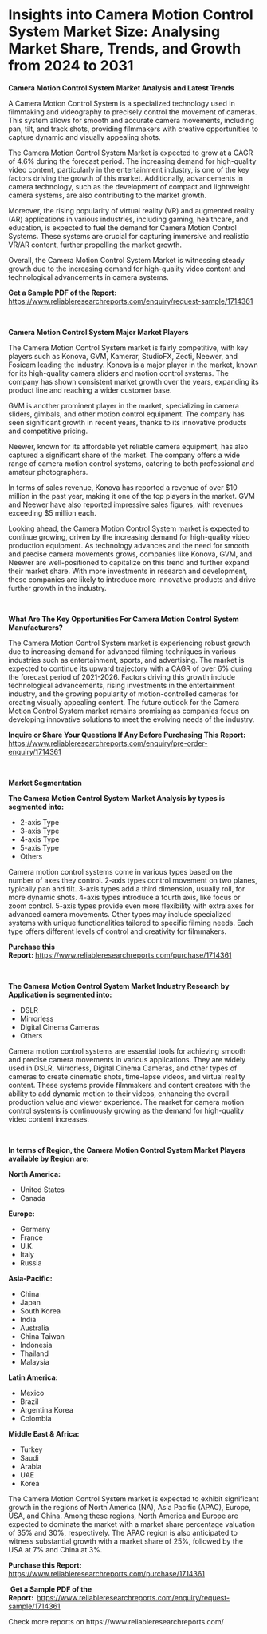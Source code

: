 <p><h1>Insights into Camera Motion Control System Market Size: Analysing Market Share, Trends, and Growth from 2024 to 2031</h1></p><p><strong>Camera Motion Control System Market Analysis and Latest Trends</strong></p>
<p><p>A Camera Motion Control System is a specialized technology used in filmmaking and videography to precisely control the movement of cameras. This system allows for smooth and accurate camera movements, including pan, tilt, and track shots, providing filmmakers with creative opportunities to capture dynamic and visually appealing shots.</p><p>The Camera Motion Control System Market is expected to grow at a CAGR of 4.6% during the forecast period. The increasing demand for high-quality video content, particularly in the entertainment industry, is one of the key factors driving the growth of this market. Additionally, advancements in camera technology, such as the development of compact and lightweight camera systems, are also contributing to the market growth.</p><p>Moreover, the rising popularity of virtual reality (VR) and augmented reality (AR) applications in various industries, including gaming, healthcare, and education, is expected to fuel the demand for Camera Motion Control Systems. These systems are crucial for capturing immersive and realistic VR/AR content, further propelling the market growth.</p><p>Overall, the Camera Motion Control System Market is witnessing steady growth due to the increasing demand for high-quality video content and technological advancements in camera systems.</p></p>
<p><strong>Get a Sample PDF of the Report:&nbsp;</strong> <a href="https://www.reliableresearchreports.com/enquiry/request-sample/1714361">https://www.reliableresearchreports.com/enquiry/request-sample/1714361</a></p>
<p>&nbsp;</p>
<p><strong>Camera Motion Control System Major Market Players</strong></p>
<p><p>The Camera Motion Control System market is fairly competitive, with key players such as Konova, GVM, Kamerar, StudioFX, Zecti, Neewer, and Fosicam leading the industry. Konova is a major player in the market, known for its high-quality camera sliders and motion control systems. The company has shown consistent market growth over the years, expanding its product line and reaching a wider customer base.</p><p>GVM is another prominent player in the market, specializing in camera sliders, gimbals, and other motion control equipment. The company has seen significant growth in recent years, thanks to its innovative products and competitive pricing.</p><p>Neewer, known for its affordable yet reliable camera equipment, has also captured a significant share of the market. The company offers a wide range of camera motion control systems, catering to both professional and amateur photographers.</p><p>In terms of sales revenue, Konova has reported a revenue of over $10 million in the past year, making it one of the top players in the market. GVM and Neewer have also reported impressive sales figures, with revenues exceeding $5 million each.</p><p>Looking ahead, the Camera Motion Control System market is expected to continue growing, driven by the increasing demand for high-quality video production equipment. As technology advances and the need for smooth and precise camera movements grows, companies like Konova, GVM, and Neewer are well-positioned to capitalize on this trend and further expand their market share. With more investments in research and development, these companies are likely to introduce more innovative products and drive further growth in the industry.</p></p>
<p>&nbsp;</p>
<p><strong>What Are The Key Opportunities For Camera Motion Control System Manufacturers?</strong></p>
<p><p>The Camera Motion Control System market is experiencing robust growth due to increasing demand for advanced filming techniques in various industries such as entertainment, sports, and advertising. The market is expected to continue its upward trajectory with a CAGR of over 6% during the forecast period of 2021-2026. Factors driving this growth include technological advancements, rising investments in the entertainment industry, and the growing popularity of motion-controlled cameras for creating visually appealing content. The future outlook for the Camera Motion Control System market remains promising as companies focus on developing innovative solutions to meet the evolving needs of the industry.</p></p>
<p><strong>Inquire or Share Your Questions If Any Before Purchasing This Report:</strong> <a href="https://www.reliableresearchreports.com/enquiry/pre-order-enquiry/1714361">https://www.reliableresearchreports.com/enquiry/pre-order-enquiry/1714361</a></p>
<p>&nbsp;</p>
<p><strong>Market Segmentation</strong></p>
<p><strong>The Camera Motion Control System Market Analysis by types is segmented into:</strong></p>
<p><ul><li>2-axis Type</li><li>3-axis Type</li><li>4-axis Type</li><li>5-axis Type</li><li>Others</li></ul></p>
<p><p>Camera motion control systems come in various types based on the number of axes they control. 2-axis types control movement on two planes, typically pan and tilt. 3-axis types add a third dimension, usually roll, for more dynamic shots. 4-axis types introduce a fourth axis, like focus or zoom control. 5-axis types provide even more flexibility with extra axes for advanced camera movements. Other types may include specialized systems with unique functionalities tailored to specific filming needs. Each type offers different levels of control and creativity for filmmakers.</p></p>
<p><strong>Purchase this Report:&nbsp;</strong><a href="https://www.reliableresearchreports.com/purchase/1714361">https://www.reliableresearchreports.com/purchase/1714361</a></p>
<p>&nbsp;</p>
<p><strong>The Camera Motion Control System Market Industry Research by Application is segmented into:</strong></p>
<p><ul><li>DSLR</li><li>Mirrorless</li><li>Digital Cinema Cameras</li><li>Others</li></ul></p>
<p><p>Camera motion control systems are essential tools for achieving smooth and precise camera movements in various applications. They are widely used in DSLR, Mirrorless, Digital Cinema Cameras, and other types of cameras to create cinematic shots, time-lapse videos, and virtual reality content. These systems provide filmmakers and content creators with the ability to add dynamic motion to their videos, enhancing the overall production value and viewer experience. The market for camera motion control systems is continuously growing as the demand for high-quality video content increases.</p></p>
<p>&nbsp;</p>
<p><strong>In terms of Region, the Camera Motion Control System Market Players available by Region are:</strong></p>
<p>
    <p> <strong> North America: </strong>
        <ul>
            <li>United States</li>
            <li>Canada</li>
        </ul>
        </p> 
    <p> <strong> Europe: </strong>
        <ul>
            <li>Germany</li>
            <li>France</li>
            <li>U.K.</li>
            <li>Italy</li>
            <li>Russia</li>
        </ul>
        </p> 
    <p> <strong> Asia-Pacific: </strong>
        <ul>
            <li>China</li>
            <li>Japan</li>
            <li>South Korea</li>
            <li>India</li>
            <li>Australia</li>
            <li>China Taiwan</li>
            <li>Indonesia</li>
            <li>Thailand</li>
            <li>Malaysia</li>
        </ul>
        </p> 
    <p> <strong> Latin America: </strong>
        <ul>
            <li>Mexico</li>
            <li>Brazil</li>
            <li>Argentina Korea</li>
            <li>Colombia</li>
        </ul>
        </p> 
    <p> <strong> Middle East & Africa: </strong>
        <ul>
            <li>Turkey</li>
            <li>Saudi</li>
            <li>Arabia</li>
            <li>UAE</li>
            <li>Korea</li>
        </ul>
    </p>
    </p>
<p><p>The Camera Motion Control System market is expected to exhibit significant growth in the regions of North America (NA), Asia Pacific (APAC), Europe, USA, and China. Among these regions, North America and Europe are expected to dominate the market with a market share percentage valuation of 35% and 30%, respectively. The APAC region is also anticipated to witness substantial growth with a market share of 25%, followed by the USA at 7% and China at 3%.</p></p>
<p><strong>Purchase this Report: </strong><a href="https://www.reliableresearchreports.com/purchase/1714361">https://www.reliableresearchreports.com/purchase/1714361</a></p>
<p>&nbsp;<strong>Get a Sample PDF of the Report:&nbsp;&nbsp;</strong><a href="https://www.reliableresearchreports.com/enquiry/request-sample/1714361">https://www.reliableresearchreports.com/enquiry/request-sample/1714361</a></p>
<p><strong></strong></p>
<p>Check more reports on https://www.reliableresearchreports.com/</p>